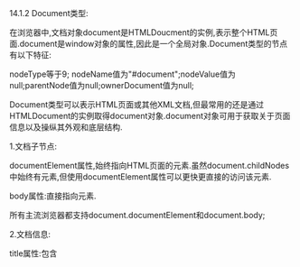 14.1.2 Document类型:

在浏览器中,文档对象document是HTMLDoucment的实例,表示整个HTML页面.document是window对象的属性,因此是一个全局对象.Document类型的节点有以下特征:

nodeType等于9; nodeName值为"#document";nodeValue值为null;parentNode值为null;ownerDocument值为null;

Document类型可以表示HTML页面或其他XML文档,但最常用的还是通过HTMLDocument的实例取得document对象.document对象可用于获取关于页面信息以及操纵其外观和底层结构.

1.文档子节点:

documentElement属性,始终指向HTML页面的<html>元素.虽然document.childNodes中始终有<html>元素,但使用documentElement属性可以更快更直接的访问该元素.

body属性:直接指向<body>元素.

所有主流浏览器都支持document.documentElement和document.body;

2.文档信息:

title属性:包含<title>元素的文本,通常显示在浏览器窗口或标签也的标题栏.通过这个属性可以读写页面的标题,修改后的标题也会反映在浏览器标题栏上.不过,title属性并不会改变<title>元素.

```javascript
//读取文档标签
         let originalTitle = document.title;
        //修改文档标签
         document.title = '郭勇我日你先人!';
```

URL:包含当前页面完整的URL(地址栏中的URL).

domain包含页面的域名.

referrer包含链接到当前页面的那个页面的URL.如果当前页面没有来源,则referrer属性包含空字符串.

所有这些信息都可以在请求的HTTP头部信息中获取,只是在javascript中通过这几个属性暴露出来而已.

```js
let url = document.URL;
        let domain = document.domain;
        let referrer = document.referrer;
        console.log(url);
        console.log(domain);
        console.log(referrer);
```

在这些属性中,只有domain属性是可以设置的.出于安全考虑,给domain属性设置的值是有限制的.如果URL包含子域名如p2p.worx.com,则可以将domain设置为worx.com.不能给这个属性设置URL中不包含的值.

当页面中包含来自某个子域的窗口(<frame>)或内嵌窗口(<iframe>)时,设置document.domain是有用的.因为跨源通信存在安全隐患,所以在不同子域的页面见无法通过js通信.此时,在每个页面上把document.domain设置为相同的值,这些页面就可以访问对方的JS对象了.

浏览器对domain属性还有一个限制,即这个属性一旦放松就不能再收紧.比如,把document.domain设置为"wrox.com"之后,就不能再将其设置回"p2p.wrox.com",后者会导致错误.

3.定位元素:

getElementById()方法接收一个参数,即要获取元素的ID,如果找到了则返回这个元素,如果没有找到则返回null.参数ID必须跟元素在页面中的id属性值完全匹配,包括大小写.

如果页面中存在多个具有相同ID的元素,则getElementById()返回在文档中出现的第一个元素.

getElementByTagName()是另一个常用来获取元素引用的方法.这个方法接收一个参数,即要获取元素名的签名,返回包含零个或多个元素的NodeList.在HTML文档中,这个方法返回一个HTMLCollection对象.

HTMLCollection对象还有一个额外的方法namedItem(),可通过标签的name属性取得某一项的引用.

```js
<img src="" name="myImage" alt="">
    <img src="" alt="">
    <img src="" alt="">
    <img src="" alt="">
    <script>
        let images = document.getElementsByTagName('img');
        console.log(images);
        let myImage = images.namedItem('myImage');
        console.log(myImage)
    </script>
```

这样,HTMLCollection就提供了除索引之外的另一种获取列表项的方式,从而为取得元素提供了便利.

对于name属性的元素,还可以直接使用中括号来获取.

```js
let myImage = images.namedItem["myImage"];
```

对于HTMLCollection对象而言,中括号既可以接收数值索引,也可以接收字符串索引.而在后台,数值索引会调用item(),字符串索引会调用namedItem().

要取得文档中所有元素,可以给getElementByTagName()传入*.在js和CSS中,*一般被认为是匹配一切的字符串.

getElementsByName():这个方法会返回具有给定name属性的所有元素.getElementsByName()方法最常用于单选按钮,因为同一字段的单选按钮必须具有相同的name属性才能确保把正确的值发送给服务器.

```js
<ul>
       <li>
           <input type="radio" value="red" name="color" id="colorRed">
           <label for="colorRed">red</label>
       </li>
       <li>
        <input type="radio" value="green" name="color" id="colorGreen">
        <label for="colorGreen">Green</label>
    </li>
    <li>
        <input type="radio" value="blue" name="color" id="colorBlue">
        <label for="colorBlue">Blue</label>
    </li>
      <button id="submit">点击提交</button>
   </ul>

    <script>
        let btn  = document.getElementById('submit');
        btn.onclick=function()
        {
            let radios = document.getElementsByName('color');
         console.log(radios);
        }
    </script>
```

4.特殊集合:

document.anchors包含文档中所有带name属性的<a>元素.

document.forms包含文档中所有<img>元素(与document.getElementsByTagName("img")返回结果相同);

document.links包含文档中所有带href属性的<a>元素.

5.DOM兼容性检测:

document.implement属性是一个对象,其中提供了与浏览器DOM实现相关的信息和能力.DOM Level 1在document.implement上只定义了一个方法,即hasFeature().这个方法接收两个参数:特性名称和DOM版本.如果浏览器支持指定的特性和版本,则hasFeature()方法返回true.

由于实现不一致,因此其返回值并不可靠,目前以及废弃,无论检测什么都返回true.

6.文档写入:

write()和writeln()方法都接收一个字符串参数,可以将这个字符串写入网页中.write()简单地写入文本,而writen()还会在字符串末尾追加一个换行符号("\n");这意味着会创建一个DOM元素,以后也可以访问>

write()和writlen()方法经常用于动态包含外部资源.

open()和close()方法分别用于打开和关闭网页输出流.在调用write()和writlen()时,这两个方法都不是必需的.

14.1.3Element类型:

Elemnet表示XML或HTML元素,对外暴露出访问元素标签名,子节点和属性的能力.Element类型的节点具有以下特性:

nodeType等于1; nodeName值为元素的标签名; nodeValue值为null; parentNode值为Document或Element对象;

可以通过nodeName或tagName属性来获取元素的签名.这两个属性返回同样的值.

1.HTML元素:

所有HTML元素都通过HTMLElement类型表示,包括其直接和间接实例.另外,HTMLElement直接继承Element并增加了一些属性.

id:元素在文档中的唯一标识符号;

title,包含元素的额外信息,通常以提示条形式展示;

lang,元素内容的语言代码;

dir,语言的书写方向;

className,相当于class属性,用于指定元素的CSS类.

2.取得属性:

getAttribute()属性名与它们实际的属性名是一样的.如果给定的属性不存在,则getAttribute()返回null;

getAttribute()方法也能取得不是HTML语言正式属性的自定义属性的值.

3.设置属性:

setAttribute()m这个方法接收两个参数:要设置的属性名和属性的值.如果属性已近存在,则setAttribute()会以指定的值替换原来的值;如果属性不存在,则setAttribute()会以指定的值创建该属性.

最后一个方法removeAttribute()用于从元素中删除属性.这样不单单是清楚属性的值,而是会把整个属性从元素中去掉.

4.attributes属性:

element类型是唯一使用attributes的DOM节点类型.attributes属性包含一个NamedNodeMap实例,是一个类似NodeList的"实时"集合.元素的每个属性表示为Attr节点,并保存在这个NamedNodeMap实例,NamedNodeMap对象包含下列方法:

getNamedItem(name),返回nodeName属性等于name的节点.

removeNamedItem(name),删除nodeName属性等于name的节点:

setNamedItem(node),向列表中添加node节点,以其nodeName为索引;

item(pos),返回索引位置pos处的节点.

attributes属性中的每个节点的nodeName是对应属性的名字,nodeValue是属性的值.

```js
let oldAttr = Element.attributes.getNamedItem('id').nodeValue;
```

5.创建元素:

可以使用document.createElement()方法创建新元素.这个方法接收一个参数,即要创建元素的标签名.

```js
 let div = document.createElement('div');
        document.body.appendChild(div);
```

要把元素添加到文档树,可以使用appendChild(),insertBefore()或replaceChild().元素被添加到文档树之后,浏览器会立即将其渲染出来.

6.元素后代:

childNodes属性包含元素所有的子节点,这些子节点可能是其他元素,文本节点,注释或处理指令.

14.1.4 Text类型:

Text节点由Text类型表示,包含按字面解释的纯文本,也可能包含转义后的HTML字符,但不含HTML代码.

Text类型的节点具有以下特征:

nodeType等于3; nodeName值为'#text';nodeValue值为节点中包含的文本; parentNode值为Element对象;不支持子节点.

Text节点中包含的文本可以通过nodeValue属性访问,也可以通过data属性访问,这两个属性包含相同的值.修改nodeValue或data的值,也会在另一个属性反映出来.

appendData(text):向节点末尾添加文本text;

deleteData(offset,count),从位置offset开始删除count个字符.

insertData(offset,text),在位置offset插入text;

replace(offset,count,text),用text替换从位置offset到offset+count的文本;

splitText(offset),在位置offset将当前文本节点拆分为两个文本节点;

substringData(offset,count),提取从位置offset到offset+count的文本.

length属性获取文本节点中包含的字符数量.这个值等于nodeValue.length和data.length.

1.创建文本节点:

document.createTextNode()可以用来创建新文本节点,它接收一个参数,即要插入节点的文本.

跟设置已有文本节点的值一样,这些要插入的文本也会应用HTML和XML编码.

```js
let textNode = document.createTextNode("<strong>Hello </strong>World!");
      let element = document.createElement('div');
      element.appendChild(textNode);
      document.body.appendChild(element);
```



2.规范化文本节点:normalize():这个方法可以合并相邻的文本节点.是Node类型中定义的.在包含两个或多个相邻文本节点的父节点上调用normalize()时,所有同胞文本节点被合并为一个文本节点,这个文本节点的nodeValue就等于之前所有同胞节点nodeValue拼接在一起得到的字符串.

14.1.5 Coment类型:

DOM中的注释通过Comment类型表示.Comment类型的节点具有以下特诊:

nodeType等于8; nodeName值为"#comment"; nodeValue值为注释的内容; parentNode值为Document或Element对象.不支持子节点.

可以使用document.createComment()方法创建注释节点,参数为注释文本.